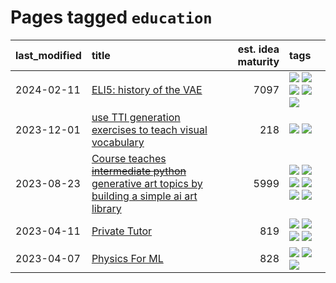 # Pages tagged `education`

|last_modified|title|est. idea maturity|tags
|:---|:---|---:|:---|
|2024-02-11|[ELI5: history of the VAE](../ufldl_history.md)|7097|[![](https://img.shields.io/badge/tag-education-82d6e)](../tags/education.md) [![](https://img.shields.io/badge/tag-feature_learning-a682e)](../tags/feature_learning.md) [![](https://img.shields.io/badge/tag-history-1661bc)](../tags/history.md) [![](https://img.shields.io/badge/tag-publication-c4fb38)](../tags/publication.md) [![](https://img.shields.io/badge/tag-vae-296bb1)](../tags/vae.md)|
|2023-12-01|[use TTI generation exercises to teach visual vocabulary](../tti-for-visual-vocab.md)|218|[![](https://img.shields.io/badge/tag-course-49fd1a)](../tags/course.md) [![](https://img.shields.io/badge/tag-education-82d6e)](../tags/education.md)|
|2023-08-23|[Course teaches ~~intermediate python~~ generative art topics by building a simple ai art library](../Course_teaches_basic_python_by_building_a_simple_ai_art_library.md)|5999|[![](https://img.shields.io/badge/tag-curriculum-9c3a4a)](../tags/curriculum.md) [![](https://img.shields.io/badge/tag-education-82d6e)](../tags/education.md) [![](https://img.shields.io/badge/tag-from_issue-dad82b)](../tags/from_issue.md) [![](https://img.shields.io/badge/tag-public_good-f14da)](../tags/public_good.md) [![](https://img.shields.io/badge/tag-publication-c4fb38)](../tags/publication.md) [![](https://img.shields.io/badge/tag-wip-c6963e)](../tags/wip.md)|
|2023-04-11|[Private Tutor](../private_tutor.md)|819|[![](https://img.shields.io/badge/tag-ai-e9b626)](../tags/ai.md) [![](https://img.shields.io/badge/tag-discussion-1614f8)](../tags/discussion.md) [![](https://img.shields.io/badge/tag-education-82d6e)](../tags/education.md) [![](https://img.shields.io/badge/tag-startup-752fd7)](../tags/startup.md)|
|2023-04-07|[Physics For ML](../physics_for_ml.md)|828|[![](https://img.shields.io/badge/tag-curriculum-9c3a4a)](../tags/curriculum.md) [![](https://img.shields.io/badge/tag-education-82d6e)](../tags/education.md) [![](https://img.shields.io/badge/tag-publication-c4fb38)](../tags/publication.md)|